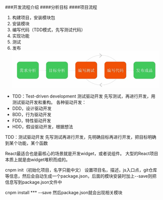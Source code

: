 ###开发流程介绍
####分析目标
####项目流程
1. 构建项目，安装模块包
2. 安装模块
3. 编写代码（TDD模式，先写测试代码）
4. 实现功能
5. 测试
6. 发布
![image](../img/prjflow.jpg)


* TDD：Test-driven development 测试驱动开发
先写测试，再进行开发，用测试驱动开发和重构。
各种驱动开发：
* DDD，设计驱动开发
* BDD，行为驱动开发
* FDD，特性驱动开发
* HDD，假设驱动开发，根据想法

TDD：测试驱动开发
先写测试再进行开发，先明确目标再进行开发，把目标明确到某个功能，某个函数


React最适合也是最核心的场景就是开发widget，或者说组件。
大型的React项目本质上就是由widget堆积而成的。



cnpm init（初始化项目，名字只能中文）
设置项目名，描述，js入口点，git仓库等信息，然后会自动生成一个package.json，后面的模块安装时加上--save则把信息写到package.json文件中

cnpm install *** --save
然后package.json就会出现相关模块











